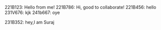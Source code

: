 221B123: Hello from me!
221B786: Hi, good to collaborate!
221B456: hello
231V676: kjk
241b667: oye

231B352: hey,I am Suraj

